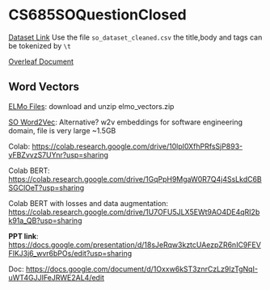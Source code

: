 # CS685SOQuestionClosed

[Dataset Link](https://drive.google.com/file/d/1cAU5hDfhKXxMdyICd3o6WapxIhR79n0E/view)
Use the file `so_dataset_cleaned.csv` the title,body and tags can be tokenized by `\t`

[Overleaf Document](https://www.overleaf.com/6594515477bcsgcmxqqctt)

## Word Vectors
[ELMo Files](https://drive.google.com/drive/folders/1iEEMr2DYofulK2F5pSErOPf5ggrEqtJt): download and unzip elmo_vectors.zip

[SO Word2Vec](https://github.com/vefstathiou/SO_word2vec): Alternative? w2v embeddings for software engineering domain, file is very large ~1.5GB

Colab: https://colab.research.google.com/drive/10lpI0XfhPRfsSjP893-yFBZvvzS7UYnr?usp=sharing

Colab BERT: https://colab.research.google.com/drive/1GqPpH9MgaW0R7Q4j4SsLkdC6BSGClOeT?usp=sharing

Colab BERT with losses and data augmentation: https://colab.research.google.com/drive/1U7OFU5JLX5EWt9AO4DE4qRI2bk91a_QB?usp=sharing

**PPT link**: https://docs.google.com/presentation/d/18sJeRqw3kztcUAezpZR6nIC9FEVFlKJ3j6_wvr6bPOs/edit?usp=sharing


Doc: https://docs.google.com/document/d/1Oxxw6kST3znrCzLz9IzTgNqI-uWT4GJJIFeJRWE2AL4/edit
